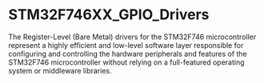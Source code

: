 # STM32F746XX_GPIO_Drivers
The Register-Level (Bare Metal) drivers for the STM32F746 microcontroller represent a highly efficient and low-level software layer responsible for configuring and controlling the hardware peripherals and features of the STM32F746 microcontroller without relying on a full-featured operating system or middleware libraries. 
